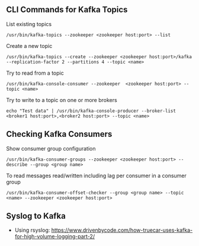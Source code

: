 ## CLI Commands for Kafka Topics

List existing topics

    /usr/bin/kafka-topics --zookeeper <zookeeper host:port> --list
    
Create a new topic

    /usr/bin/kafka-topics --create --zookeeper <zookeeper host:port>/kafka --replication-factor 2 --partitions 4 --topic <name>
    
Try to read from a topic

    /usr/bin/kafka-console-consumer --zookeeper  <zookeeper host:port> --topic <name>
    
Try to write to a topic on one or more brokers

    echo "Test data" | /usr/bin/kafka-console-producer --broker-list <broker1 host:port>,<broker2 host:port> --topic <name>

## Checking Kafka Consumers

Show consumer group configuration

    /usr/bin/kafka-consumer-groups --zookeeper <zookeeper host:port> --describe --group <group name>
    
To read messages read/written including lag per consumer in a consumer group

    /usr/bin/kafka-consumer-offset-checker --group <group name> --topic <name> --zookeeper <zookeeper host:port>


## Syslog to Kafka

- Using rsyslog: https://www.drivenbycode.com/how-truecar-uses-kafka-for-high-volume-logging-part-2/
